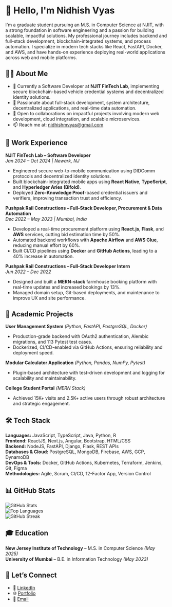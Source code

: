 # 👋 Hello, I'm Nidhish Vyas

I'm a graduate student pursuing an M.S. in Computer Science at NJIT, with a strong foundation in software engineering and a passion for building scalable, impactful solutions. My professional journey includes backend and full-stack development, blockchain-integrated systems, and process automation. I specialize in modern tech stacks like React, FastAPI, Docker, and AWS, and have hands-on experience deploying real-world applications across web and mobile platforms.

## 👨‍💻 About Me
- 🔧 Currently a Software Developer at **NJIT FinTech Lab**, implementing secure blockchain-based vehicle credential systems and decentralized identity solutions.
- 🚀 Passionate about full-stack development, system architecture, decentralized applications, and real-time data automation.
- 🤝 Open to collaborations on impactful projects involving modern web development, cloud integration, and scalable microservices.
- 📫 Reach me at: [nidhishmvyas@gmail.com](mailto:nidhishmvyas@gmail.com)

## 💼 Work Experience

**NJIT FinTech Lab – Software Developer**  
*Jan 2024 – Oct 2024 | Newark, NJ*  
- Engineered secure web-to-mobile communication using DIDComm protocols and decentralized identity solutions.  
- Built blockchain-integrated mobile apps using **React Native**, **TypeScript**, and **Hyperledger Aries (Bifold)**.  
- Deployed **Zero-Knowledge Proof**-based credential issuers and verifiers, improving transaction trust and efficiency.

**Pushpak Rail Constructions – Full-Stack Developer, Procurement & Data Automation**  
*Dec 2022 – May 2023 | Mumbai, India*  
- Developed a real-time procurement platform using **React.js**, **Flask**, and **AWS** services, cutting bid estimation time by 50%.  
- Automated backend workflows with **Apache Airflow** and **AWS Glue**, reducing manual effort by 60%.  
- Built CI/CD pipelines using **Docker** and **GitHub Actions**, leading to a 40% increase in automation.

**Pushpak Rail Constructions – Full-Stack Developer Intern**  
*Jun 2022 – Dec 2022*  
- Designed and built a **MERN-stack** farmhouse booking platform with real-time updates and increased bookings by 13%.  
- Managed domain setup, Git-based deployments, and maintenance to improve UX and site performance.

## 🧠 Academic Projects

**User Management System** *(Python, FastAPI, PostgreSQL, Docker)*  
- Production-grade backend with OAuth2 authentication, Alembic migrations, and 113 Pytest test cases.  
- Dockerized, CI/CD-enabled via GitHub Actions, ensuring reliability and deployment speed.

**Modular Calculator Application** *(Python, Pandas, NumPy, Pytest)*  
- Plugin-based architecture with test-driven development and logging for scalability and maintainability.

**College Student Portal** *(MERN Stack)*  
- Achieved 15K+ visits and 2.5K+ active users through robust architecture and strategic engagement.

## 🛠️ Tech Stack

**Languages:** JavaScript, TypeScript, Java, Python, R  
**Frontend:** ReactJS, Next.js, Angular, Bootstrap, HTML/CSS  
**Backend:** NodeJS, FastAPI, Django, Flask, REST APIs  
**Databases & Cloud:** PostgreSQL, MongoDB, Firebase, AWS, GCP, DynamoDB  
**DevOps & Tools:** Docker, GitHub Actions, Kubernetes, Terraform, Jenkins, Git, Figma  
**Methodologies:** Agile, Scrum, CI/CD, 12-Factor App, Version Control

## 📊 GitHub Stats
![GitHub Stats](https://github-readme-stats.vercel.app/api?username=NidhishVyas&show_icons=true&theme=vue)  
![Top Languages](https://github-readme-stats.vercel.app/api/top-langs/?username=NidhishVyas&layout=compact&theme=vue)  
![GitHub Streak](https://github-readme-streak-stats.herokuapp.com/?user=NidhishVyas&theme=vue)

## 🎓 Education
**New Jersey Institute of Technology** – M.S. in Computer Science *(May 2025)*  
**University of Mumbai** – B.E. in Information Technology *(May 2023)*

## 🔗 Let’s Connect
- 🔗 [LinkedIn](https://www.linkedin.com/in/nidhish-vyas/)
- 🌐 [Portfolio](https://www.nidhishvyas.com)
- 📧 [Email](mailto:nidhishmvyas@gmail.com)
